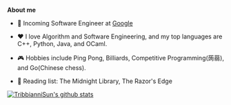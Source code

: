 **About me**

- 💼 Incoming Software Engineer at [Google](https://about.google/)

- ❤️ I love Algorithm and Software Engineering, and my top languages are C++, Python, Java, and OCaml. 

- 🎮 Hobbies include Ping Pong, Billiards, Competitive Programming(蒟蒻), and Go(Chinese chess). 

- 📖 Reading list: The Midnight Library, The Razor's Edge

[![TribbianniSun's github stats](https://github-readme-stats.vercel.app/api?username=TribbianniSun&show_icons=true&theme=tokyonight)](https://github.com/anuraghazra/github-readme-stats)
